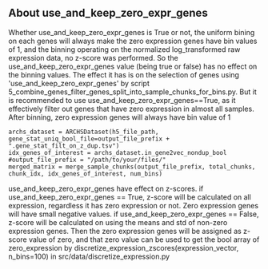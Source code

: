 ## About use_and_keep_zero_expr_genes
Whether use_and_keep_zero_expr_genes is True or not, the uniform bining on each genes will always make the zero expression genes have bin values of 1, and the binning operating on the normalized log_transformed raw expression data, no z-score was performed. So the use_and_keep_zero_expr_genes value (being true or false) has no effect on the binning values.
The effect it has is on the selection of genes using 'use_and_keep_zero_expr_genes' by script 5_combine_genes_filter_genes_split_into_sample_chunks_for_bins.py. But it is recommended to use use_and_keep_zero_expr_genes==True, as it effectively filter out genes that have zero expression in almost all samples.
After binning, zero expression genes will always have bin value of 1

    archs_dataset = ARCHSDataset(h5_file_path, gene_stat_uniq_bool_file=output_file_prefix + ".gene_stat_filt_on_z_dup.tsv")
    idx_genes_of_interest = archs_dataset.in_gene2vec_nondup_bool
    #output_file_prefix = "/path/to/your/files/"
    merged_matrix = merge_sample_chunks(output_file_prefix, total_chunks, chunk_idx, idx_genes_of_interest, num_bins)


use_and_keep_zero_expr_genes have effect on z-scores. 
if use_and_keep_zero_expr_genes == True, z-score will be calculated on all expression, regardless it has zero expression or not. Zero expression genes will have small negative values.
if use_and_keep_zero_expr_genes == False, z-score will be calculated on using the means and std of non-zero expression genes. Then the zero expression genes will be assigned as z-score value of zero, and that zero value can be used to get the bool array of zero_expression by  discretize_expression_zscores(expression_vector, n_bins=100) in src/data/discretize_expression.py

